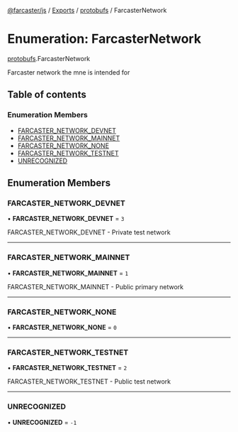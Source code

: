 [@farcaster/js](../README.md) / [Exports](../modules.md) / [protobufs](../modules/protobufs.md) / FarcasterNetwork

# Enumeration: FarcasterNetwork

[protobufs](../modules/protobufs.md).FarcasterNetwork

Farcaster network the mne is intended for

## Table of contents

### Enumeration Members

- [FARCASTER\_NETWORK\_DEVNET](protobufs.FarcasterNetwork.md#farcaster_network_devnet)
- [FARCASTER\_NETWORK\_MAINNET](protobufs.FarcasterNetwork.md#farcaster_network_mainnet)
- [FARCASTER\_NETWORK\_NONE](protobufs.FarcasterNetwork.md#farcaster_network_none)
- [FARCASTER\_NETWORK\_TESTNET](protobufs.FarcasterNetwork.md#farcaster_network_testnet)
- [UNRECOGNIZED](protobufs.FarcasterNetwork.md#unrecognized)

## Enumeration Members

### FARCASTER\_NETWORK\_DEVNET

• **FARCASTER\_NETWORK\_DEVNET** = ``3``

FARCASTER_NETWORK_DEVNET - Private test network

___

### FARCASTER\_NETWORK\_MAINNET

• **FARCASTER\_NETWORK\_MAINNET** = ``1``

FARCASTER_NETWORK_MAINNET - Public primary network

___

### FARCASTER\_NETWORK\_NONE

• **FARCASTER\_NETWORK\_NONE** = ``0``

___

### FARCASTER\_NETWORK\_TESTNET

• **FARCASTER\_NETWORK\_TESTNET** = ``2``

FARCASTER_NETWORK_TESTNET - Public test network

___

### UNRECOGNIZED

• **UNRECOGNIZED** = ``-1``
